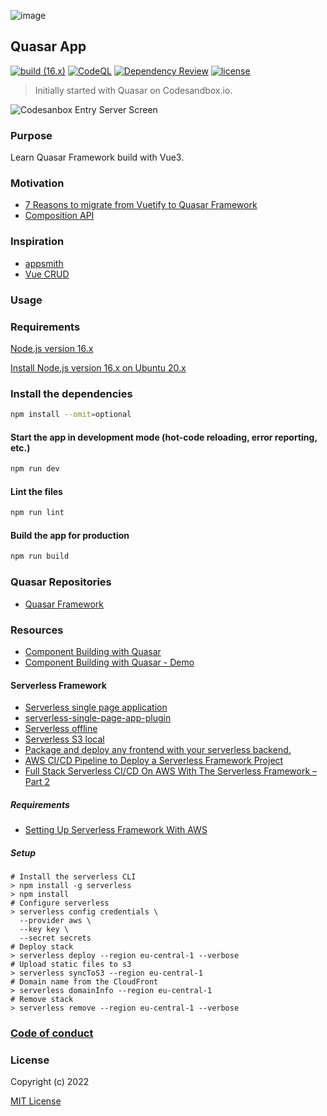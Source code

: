 ![image](https://user-images.githubusercontent.com/3314957/140314572-9c26fc82-76b4-44b7-9f16-795da179195c.png)
## Quasar App
[![build (16.x)](https://github.com/alecsandrapetruescu/quasar2app/actions/workflows/build.yml/badge.svg)](https://github.com/alecsandrapetruescu/quasar2app/actions/workflows/build.yml)
[![CodeQL](https://github.com/alecsandrapetruescu/quasar2app/actions/workflows/codeql.yml/badge.svg)](https://github.com/alecsandrapetruescu/quasar2app/actions/workflows/codeql.yml)
[![Dependency Review](https://github.com/alecsandrapetruescu/quasar2app/actions/workflows/dependency-review.yml/badge.svg)](https://github.com/alecsandrapetruescu/quasar2app/actions/workflows/dependency-review.yml)
[![license](https://img.shields.io/github/license/alecsandrapetruescu/vue3app)](https://github.com/alecsandrapetruescu/vue3app/blob/main/LICENSE)
> Initially started with Quasar on Codesandbox.io.

![Codesanbox Entry Server Screen](https://cdn.quasar.dev/codesandbox/codesandbox-entry.jpg)

### Purpose
Learn Quasar Framework build with Vue3.

### Motivation
* [7 Reasons to migrate from Vuetify to Quasar Framework](https://medium.com/@charliegilmanuk/7-reasons-to-migrate-from-vuetify-to-quasar-framework-8ea47358262)
* [Composition API](https://v3.vuejs.org/api/composition-api.html)

### Inspiration
- [appsmith](https://www.appsmith.com/)
- [Vue CRUD](https://github.com/what-crud/vue-crud)

### Usage
### Requirements
[Node.js version 16.x](https://nodejs.org/en/about/releases/#releases)

[Install Node.js version 16.x on Ubuntu 20.x](https://gist.github.com/alecsandrapetruescu/9e5d1b02f2a9644b14257c101c8dd332)
### Install the dependencies
```bash
npm install --omit=optional
```

#### Start the app in development mode (hot-code reloading, error reporting, etc.)

```bash
npm run dev
```

#### Lint the files

```bash
npm run lint
```

#### Build the app for production

```bash
npm run build
```

### Quasar Repositories

- [Quasar Framework](https://github.com/quasarframework/quasar)

### Resources

- [Component Building with Quasar](https://medium.com/quasar-framework/component-building-with-quasar-fc101b6730ae)
- [Component Building with Quasar - Demo](https://jsfiddle.net/smolinari/mc2s5pk6/)

#### Serverless Framework
* [Serverless single page application](https://github.com/serverless/examples/tree/v3/aws-node-single-page-app-via-cloudfront)
* [serverless-single-page-app-plugin](https://github.com/jonathanconway/serverless-single-page-app-plugin)
* [Serverless offline](https://www.serverless.com/plugins/serverless-offline)
* [Serverless S3 local](https://www.serverless.com/plugins/serverless-frontend-plugin)
* [Package and deploy any frontend with your serverless backend.](https://www.serverless.com/plugins/serverless-s3-local)
* [AWS CI/CD Pipeline to Deploy a Serverless Framework Project](https://www.serverlessguru.com/blog/aws-ci-cd-pipeline-to-deploy-a-serverless-framework-project)
* [Full Stack Serverless CI/CD On AWS With The Serverless Framework – Part 2](https://cevo.com.au/post/full-stack-serverless-ci-cd-on-aws-with-the-serverless-framework-part-2/)
##### Requirements
* [Setting Up Serverless Framework With AWS](https://www.serverless.com/framework/docs/getting-started)
##### Setup
```
# Install the serverless CLI
> npm install -g serverless
> npm install
# Configure serverless
> serverless config credentials \
  --provider aws \
  --key key \
  --secret secrets
# Deploy stack
> serverless deploy --region eu-central-1 --verbose
# Upload static files to s3
> serverless syncToS3 --region eu-central-1
# Domain name from the CloudFront
> serverless domainInfo --region eu-central-1
# Remove stack
> serverless remove --region eu-central-1 --verbose
```

### [Code of conduct](https://javascript-conference.com/code-of-conduct/)

### License

Copyright (c) 2022

[MIT License](http://en.wikipedia.org/wiki/MIT_License)
